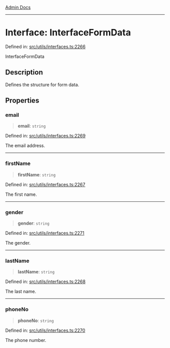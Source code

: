 [Admin Docs](/)

***

# Interface: InterfaceFormData

Defined in: [src/utils/interfaces.ts:2266](https://github.com/PalisadoesFoundation/talawa-admin/blob/main/src/utils/interfaces.ts#L2266)

InterfaceFormData

## Description

Defines the structure for form data.

## Properties

### email

> **email**: `string`

Defined in: [src/utils/interfaces.ts:2269](https://github.com/PalisadoesFoundation/talawa-admin/blob/main/src/utils/interfaces.ts#L2269)

The email address.

***

### firstName

> **firstName**: `string`

Defined in: [src/utils/interfaces.ts:2267](https://github.com/PalisadoesFoundation/talawa-admin/blob/main/src/utils/interfaces.ts#L2267)

The first name.

***

### gender

> **gender**: `string`

Defined in: [src/utils/interfaces.ts:2271](https://github.com/PalisadoesFoundation/talawa-admin/blob/main/src/utils/interfaces.ts#L2271)

The gender.

***

### lastName

> **lastName**: `string`

Defined in: [src/utils/interfaces.ts:2268](https://github.com/PalisadoesFoundation/talawa-admin/blob/main/src/utils/interfaces.ts#L2268)

The last name.

***

### phoneNo

> **phoneNo**: `string`

Defined in: [src/utils/interfaces.ts:2270](https://github.com/PalisadoesFoundation/talawa-admin/blob/main/src/utils/interfaces.ts#L2270)

The phone number.
